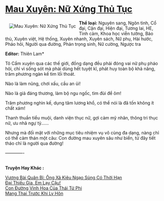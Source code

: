 <a href="https://utruyen.com/mau-xuyen-nu-xung-thu-tuc/19324/" title="Mau Xuyên: Nữ Xứng Thủ Tục"><h1>Mau Xuyên: Nữ Xứng Thủ Tục</h1></a><div style="display:table"><img align="right" style="float: left; padding: 10px;" src="https://utruyen.com/images/story/200x260/mau-xuyen-nu-xung-thu-tuc.jpg" alt="Mau Xuyên: Nữ Xứng Thủ Tục"><b>Thể loại:</b> Nguyên sang, Ngôn tình, Cổ đại, Cận đại, Hiện đại, Tương lai, HE, Tình cảm, Khoa học viễn tưởng, Báo thù, Xuyên việt, Hệ thống, Xuyên nhanh, Xuyên sách, Nữ phụ, Hài hước, Pháo hôi, Người qua đường, Phản trọng sinh, Nữ cường, Ngược tra<p></p><b>Editor:</b> Thiên Lam*<p></p>Tô Cẩm xuyên qua các thế giới, đồng dạng đều phải đóng vai nữ phụ pháo hôi, chỉ vì sống sót mà phải dùng hết tuyệt kĩ, phát huy toàn bộ khả năng, trăm phương ngàn kế tìm lối thoát.<p></p>Nào là làm nũng, chơi xấu, cầu an ủi!<p></p>Nào là giả đáng thương, làm bộ ngu ngốc, tìm đùi để ôm!<p></p>Trăm phương nghìn kế, dụng tâm lương khổ, có thể nói là đã tốn không ít chất xám!<p></p>Thanh thuần tiểu muội, danh viện thục nữ, gợi cảm mỹ nhân, thông tri thục nữ, ưu nhã ngự tỷ......<p></p>Nhưng mà đối mặt với những mục tiêu nhiệm vụ vô cùng đa dạng, nàng chỉ có thể cảm thán một câu: Con đường mau xuyên sâu như biển, từ đây tiết tháo chỉ là người qua đường!<p></p>————-</div><p><br><b>Truyện Hay Khác :</b></p><a href="https://utruyen.com/vuong-bai-quan-bi-ong-xa-kieu-ngao-sung-co-thoi-han/14096/" alt="Vương Bài Quân Bỉ: Ông Xã Kiêu Ngạo Sủng Có Thời Hạn">Vương Bài Quân Bỉ: Ông Xã Kiêu Ngạo Sủng Có Thời Hạn</a><br/><a href="https://truyenhot2019.blogspot.com/2019/12/dai-thieu-gia-em-lay-cau.html" alt="Đại Thiếu Gia, Em Lạy Cậu!">Đại Thiếu Gia, Em Lạy Cậu!</a><br/><a href="https://github.com/mlquan/truyenhay/tree/master/truyenhay/25433/" alt="Con Đường Vinh Hoa Của Thái Tử Phi">Con Đường Vinh Hoa Của Thái Tử Phi</a><br/><a href="https://github.com/quanluxury/dammy/tree/master/truyenhay/19465/" alt="Mang Thai Trước Khi Ly Hôn">Mang Thai Trước Khi Ly Hôn</a><br/>